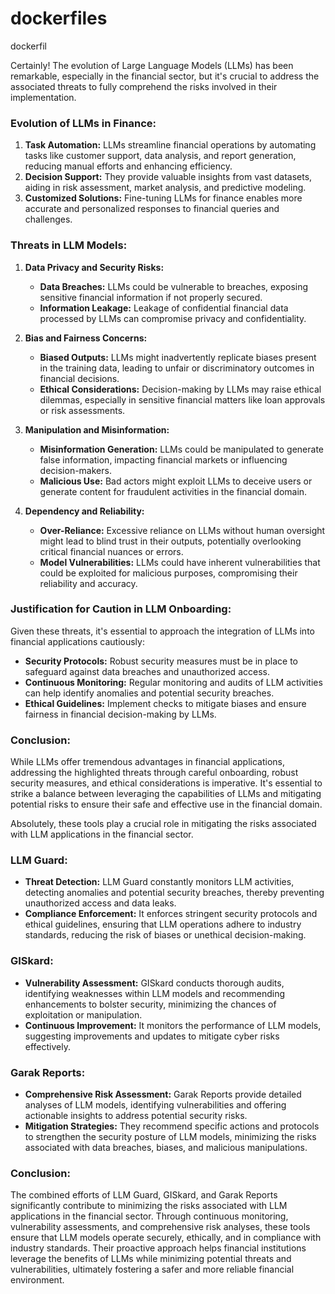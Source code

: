 # dockerfiles
dockerfil

Certainly! The evolution of Large Language Models (LLMs) has been remarkable, especially in the financial sector, but it's crucial to address the associated threats to fully comprehend the risks involved in their implementation.

### Evolution of LLMs in Finance:

1. **Task Automation:** LLMs streamline financial operations by automating tasks like customer support, data analysis, and report generation, reducing manual efforts and enhancing efficiency.
2. **Decision Support:** They provide valuable insights from vast datasets, aiding in risk assessment, market analysis, and predictive modeling.
3. **Customized Solutions:** Fine-tuning LLMs for finance enables more accurate and personalized responses to financial queries and challenges.

### Threats in LLM Models:

1. **Data Privacy and Security Risks:**
   - **Data Breaches:** LLMs could be vulnerable to breaches, exposing sensitive financial information if not properly secured.
   - **Information Leakage:** Leakage of confidential financial data processed by LLMs can compromise privacy and confidentiality.

2. **Bias and Fairness Concerns:**
   - **Biased Outputs:** LLMs might inadvertently replicate biases present in the training data, leading to unfair or discriminatory outcomes in financial decisions.
   - **Ethical Considerations:** Decision-making by LLMs may raise ethical dilemmas, especially in sensitive financial matters like loan approvals or risk assessments.

3. **Manipulation and Misinformation:**
   - **Misinformation Generation:** LLMs could be manipulated to generate false information, impacting financial markets or influencing decision-makers.
   - **Malicious Use:** Bad actors might exploit LLMs to deceive users or generate content for fraudulent activities in the financial domain.

4. **Dependency and Reliability:**
   - **Over-Reliance:** Excessive reliance on LLMs without human oversight might lead to blind trust in their outputs, potentially overlooking critical financial nuances or errors.
   - **Model Vulnerabilities:** LLMs could have inherent vulnerabilities that could be exploited for malicious purposes, compromising their reliability and accuracy.

### Justification for Caution in LLM Onboarding:

Given these threats, it's essential to approach the integration of LLMs into financial applications cautiously:
- **Security Protocols:** Robust security measures must be in place to safeguard against data breaches and unauthorized access.
- **Continuous Monitoring:** Regular monitoring and audits of LLM activities can help identify anomalies and potential security breaches.
- **Ethical Guidelines:** Implement checks to mitigate biases and ensure fairness in financial decision-making by LLMs.

### Conclusion:

While LLMs offer tremendous advantages in financial applications, addressing the highlighted threats through careful onboarding, robust security measures, and ethical considerations is imperative. It's essential to strike a balance between leveraging the capabilities of LLMs and mitigating potential risks to ensure their safe and effective use in the financial domain.


Absolutely, these tools play a crucial role in mitigating the risks associated with LLM applications in the financial sector.

### LLM Guard:

- **Threat Detection:** LLM Guard constantly monitors LLM activities, detecting anomalies and potential security breaches, thereby preventing unauthorized access and data leaks.
- **Compliance Enforcement:** It enforces stringent security protocols and ethical guidelines, ensuring that LLM operations adhere to industry standards, reducing the risk of biases or unethical decision-making.

### GISkard:

- **Vulnerability Assessment:** GISkard conducts thorough audits, identifying weaknesses within LLM models and recommending enhancements to bolster security, minimizing the chances of exploitation or manipulation.
- **Continuous Improvement:** It monitors the performance of LLM models, suggesting improvements and updates to mitigate cyber risks effectively.

### Garak Reports:

- **Comprehensive Risk Assessment:** Garak Reports provide detailed analyses of LLM models, identifying vulnerabilities and offering actionable insights to address potential security risks.
- **Mitigation Strategies:** They recommend specific actions and protocols to strengthen the security posture of LLM models, minimizing the risks associated with data breaches, biases, and malicious manipulations.

### Conclusion:

The combined efforts of LLM Guard, GISkard, and Garak Reports significantly contribute to minimizing the risks associated with LLM applications in the financial sector. Through continuous monitoring, vulnerability assessments, and comprehensive risk analyses, these tools ensure that LLM models operate securely, ethically, and in compliance with industry standards. Their proactive approach helps financial institutions leverage the benefits of LLMs while minimizing potential threats and vulnerabilities, ultimately fostering a safer and more reliable financial environment.
